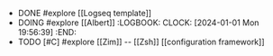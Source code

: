 - DONE #explore [[Logseq template]]
- DOING #explore [[Albert]]
  :LOGBOOK:
  CLOCK: [2024-01-01 Mon 19:56:39]
  :END:
- TODO [#C] #explore [[Zim]] -- [[Zsh]] [[configuration framework]]